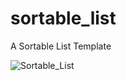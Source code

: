 # sortable_list

A Sortable List Template

![Sortable_List](https://media.giphy.com/media/TiO70ErUnsVDEnw6lf/giphy.gif)
